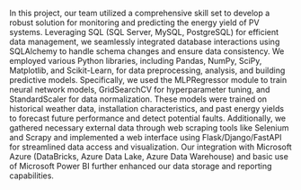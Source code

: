 In this project, our team utilized a comprehensive skill set to develop a robust solution for monitoring and predicting the energy yield of PV systems. Leveraging SQL (SQL Server, MySQL, PostgreSQL) for efficient data management, we seamlessly integrated database interactions using SQLAlchemy to handle schema changes and ensure data consistency. We employed various Python libraries, including Pandas, NumPy, SciPy, Matplotlib, and Scikit-Learn, for data preprocessing, analysis, and building predictive models. Specifically, we used the MLPRegressor module to train neural network models, GridSearchCV for hyperparameter tuning, and StandardScaler for data normalization. These models were trained on historical weather data, installation characteristics, and past energy yields to forecast future performance and detect potential faults. Additionally, we gathered necessary external data through web scraping tools like Selenium and Scrapy and implemented a web interface using Flask/Django/FastAPI for streamlined data access and visualization. Our integration with Microsoft Azure (DataBricks, Azure Data Lake, Azure Data Warehouse) and basic use of Microsoft Power BI further enhanced our data storage and reporting capabilities.
